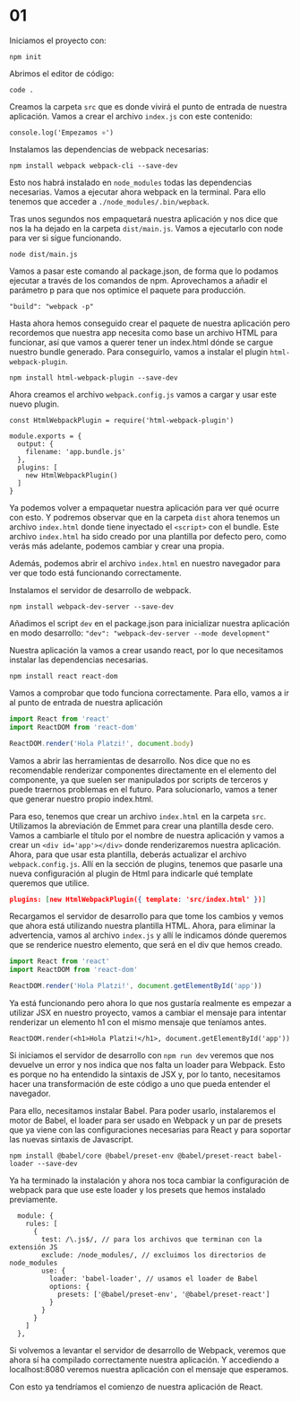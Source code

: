 # 01

Iniciamos el proyecto con:
```
npm init
```

Abrimos el editor de código:
```
code .
```

Creamos la carpeta `src` que es donde vivirá el punto de entrada de nuestra aplicación. Vamos a crear el archivo `index.js` con este contenido:

```
console.log('Empezamos ⚛️')
```

Instalamos las dependencias de webpack necesarias:
```
npm install webpack webpack-cli --save-dev
```

Esto nos habrá instalado en `node_modules` todas las dependencias necesarias. Vamos a ejecutar ahora webpack en la terminal. Para ello tenemos que acceder a `./node_modules/.bin/wepback`.

Tras unos segundos nos empaquetará nuestra aplicación y nos dice que nos la ha dejado en la carpeta `dist/main.js`. Vamos a ejecutarlo con node para ver si sigue funcionando.

```
node dist/main.js
```

Vamos a pasar este comando al package.json, de forma que lo podamos ejecutar a través de los comandos de npm. Aprovechamos a añadir el parámetro p para que nos optimice el paquete para producción.

```
"build": "webpack -p"
```

Hasta ahora hemos conseguido crear el paquete de nuestra aplicación pero recordemos que nuestra app necesita como base un archivo HTML para funcionar, así que vamos a querer tener un index.html dónde se cargue nuestro bundle generado. Para conseguirlo, vamos a instalar el plugin `html-webpack-plugin`.

```
npm install html-webpack-plugin --save-dev
```

Ahora creamos el archivo `webpack.config.js` vamos a cargar y usar este nuevo plugin.

```
const HtmlWebpackPlugin = require('html-webpack-plugin')

module.exports = {
  output: {
    filename: 'app.bundle.js'
  },
  plugins: [
    new HtmlWebpackPlugin()
  ]
}
```

Ya podemos volver a empaquetar nuestra aplicación para ver qué ocurre con esto. Y podremos observar que en la carpeta `dist` ahora tenemos un archivo `index.html` donde tiene inyectado el `<script>` con el bundle. Este archivo `index.html` ha sido creado por una plantilla por defecto pero, como verás más adelante, podemos cambiar y crear una propia.

Además, podemos abrir el archivo `index.html` en nuestro navegador para ver que todo está funcionando correctamente.

Instalamos el servidor de desarrollo de webpack.

```
npm install webpack-dev-server --save-dev
```

Añadimos el script `dev` en el package.json para inicializar nuestra aplicación en modo desarrollo:
`"dev": "webpack-dev-server --mode development"`

Nuestra aplicación la vamos a crear usando react, por lo que necesitamos instalar las dependencias necesarias.

```
npm install react react-dom
```

Vamos a comprobar que todo funciona correctamente. Para ello, vamos a ir al punto de entrada de nuestra aplicación

```js
import React from 'react'
import ReactDOM from 'react-dom'

ReactDOM.render('Hola Platzi!', document.body)
```

Vamos a abrir las herramientas de desarrollo. Nos dice que no es recomendable renderizar componentes directamente en el elemento <body> del componente, ya que suelen ser manipulados por scripts de terceros y puede traernos problemas en el futuro. Para solucionarlo, vamos a tener que generar nuestro propio index.html.

Para eso, tenemos que crear un archivo `index.html` en la carpeta `src`. Utilizamos la abreviación de Emmet para crear una plantilla desde cero. Vamos a cambiarle el título por el nombre de nuestra aplicación y vamos a crear un `<div id='app'></div>` donde renderizaremos nuestra aplicación. Ahora, para que usar esta plantilla, deberás actualizar el archivo `webpack.config.js`. Allí en la sección de plugins, tenemos que pasarle una nueva configuración al plugin de Html para indicarle qué template queremos que utilice.

```json
plugins: [new HtmlWebpackPlugin({ template: 'src/index.html' })]
```

Recargamos el servidor de desarrollo para que tome los cambios y vemos que ahora está utilizando nuestra plantilla HTML. Ahora, para eliminar la advertencia, vamos al archivo `index.js` y allí le indicamos dónde queremos que se renderice nuestro elemento, que será en el div que hemos creado.

```js
import React from 'react'
import ReactDOM from 'react-dom'

ReactDOM.render('Hola Platzi!', document.getElementById('app'))
```

Ya está funcionando pero ahora lo que nos gustaría realmente es empezar a utilizar JSX en nuestro proyecto, vamos a cambiar el mensaje para intentar renderizar un elemento h1 con el mismo mensaje que teníamos antes.

`ReactDOM.render(<h1>Hola Platzi!</h1>, document.getElementById('app'))`

Si iniciamos el servidor de desarrollo con `npm run dev` veremos que nos devuelve un error y nos indica que nos falta un loader para Webpack. Esto es porque no ha entendido la sintaxis de JSX y, por lo tanto, necesitamos hacer una transformación de este código a uno que pueda entender el navegador.

Para ello, necesitamos instalar Babel. Para poder usarlo, instalaremos el motor de Babel, el loader para ser usado en Webpack y un par de presets que ya viene con las configuraciones necesarias para React y para soportar las nuevas sintaxis de Javascript.

```
npm install @babel/core @babel/preset-env @babel/preset-react babel-loader --save-dev
```

Ya ha terminado la instalación y ahora nos toca cambiar la configuración de webpack para que use este loader y los presets que hemos instalado previamente.

```
  module: {
    rules: [
      {
        test: /\.js$/, // para los archivos que terminan con la extensión JS
        exclude: /node_modules/, // excluimos los directorios de node_modules
        use: {
          loader: 'babel-loader', // usamos el loader de Babel
          options: {
            presets: ['@babel/preset-env', '@babel/preset-react']
          }
        }
      }
    ]
  },
```

Si volvemos a levantar el servidor de desarrollo de Webpack, veremos que ahora sí ha compilado correctamente nuestra aplicación. Y accediendo a localhost:8080 veremos nuestra aplicación con el mensaje que esperamos.

Con esto ya tendríamos el comienzo de nuestra aplicación de React.